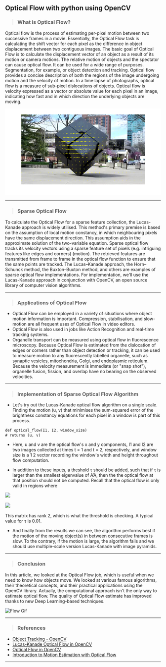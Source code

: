 ## **Optical Flow with python using OpenCV**

>### **What is Optical Flow?**

Optical flow is the process of estimating per-pixel motion between two successive frames in a movie. Essentially, the Optical Flow task is calculating the shift vector for each pixel as the difference in object displacement between two contiguous images. The basic goal of Optical Flow is to calculate the displacement vector of an object as a result of its motion or camera motions. The relative motion of objects and the spectator can cause optical flow. It can be used for a wide range of purposes. Segmentation, for example, or object detection and tracking. Optical flow provides a concise description of both the regions of the image undergoing motion and the velocity of motion. In a time lapse of photographs, optical flow is a measure of sub-pixel dislocations of objects. Optical flow is velocity expressed as a vector or absolute value for each pixel in an image, indicating how fast and in which direction the underlying objects are moving.

![Optical Flow](./assets/flow.png)

---

>### **Sparse Optical Flow**

To calculate the Optical Flow for a sparse feature collection, the Lucas-Kanade approach is widely utilised. This method's primary premise is based on the assumption of local motion constancy, in which neighbouring pixels have the same displacement direction. This assumption aids in the approximate solution of the two-variable equation. Sparse optical flow tracks its velocity vectors using a sparse feature set of pixels (e.g. intriguing features like edges and corners) (motion). The retrieved features are transmitted from frame to frame in the optical flow function to ensure that the same points are tracked. The Lucas–Kanade approach, the Horn–Schunck method, the Buxton–Buxton method, and others are examples of sparse optical flow implementations. For implementation, we'll use the Lucas-Kanade approach in conjunction with OpenCV, an open source library of computer vision algorithms.

---

>### **Applications of Optical Flow**

- Optical Flow can be employed in a variety of situations where object motion information is important. Compression, stabilisation, and slow-motion are all frequent uses of Optical Flow in video editors. 
- Optical Flow is also used in jobs like Action Recognition and real-time tracking systems.
- Organelle transport can be measured using optical flow in fluorescence microscopy. Because Optical Flow is estimated from the dislocation of edges or corners rather than object detection or tracking, it can be used to measure motion to any fluorescently labelled organelle, such as synaptic vesicles, mitochondria, Golgi, and endoplasmic reticulum. Because the velocity measurement is immediate (or "snap shot"), organelle fusion, fission, and overlap have no bearing on the observed velocities.

---

>### **Implementation of Sparse Optical Flow Algorithm**

- Let's try out the Lucas-Kanade optical flow algorithm on a single scale. Finding the motion (u, v) that minimises the sum-squared error of the brightness constancy equations for each pixel in a window is part of this process.

```
def optical_flow(I1, I2, window_size) 
# returns (u, v)
```

- Here, u and v are the optical flow's x and y components, I1 and I2 are two images collected at times t = 1 and t = 2, respectively, and window size is a 1 2 vector recording the window's width and height throughout flow computation.

- In addition to these inputs, a theshold τ should be added, such that if τ is larger than the smallest eigenvalue of A’A, then the the optical flow at that position should not be computed. Recall that the optical flow is only valid in regions where

![](https://wikimedia.org/api/rest_v1/media/math/render/svg/4dba1d119546e8fe15ad701c99d0e32595f9a6c8) 

![](https://wikimedia.org/api/rest_v1/media/math/render/svg/c0243b8dc5b55074c9a3a6c623970a60fbc13f86)

This matrix has rank 2, which is what the threshold is checking. A typical value for τ is 0.01.

- And finally from the results we can see, the algorithm performs best if the motion of the moving object(s) in between consecutive frames is slow. To the contrary, if the motion is large, the algorithm fails and we should use multiple-scale version Lucas-Kanade with image pyramids.

--- 

>### **Conclusion**

In this article, we looked at the Optical Flow job, which is useful when we need to know how objects move. We looked at various famous algorithms, their theoretical concepts, and their practical applications using the OpenCV library. Actually, the computational approach isn't the only way to estimate optical flow. The quality of Optical Flow estimate has improved thanks to new Deep Learning-based techniques.

![Flow Gif](./assets/flowgif.gif)

---

>### **References**

- [Object Tracking - OpenCV](https://docs.opencv.org/4.5.3/dc/d6b/group__video__track.html)
- [Lucas-Kanade Optical Flow in OpenCV](https://opencv24-python-tutorials.readthedocs.io/en/latest/py_tutorials/py_video/py_lucas_kanade/py_lucas_kanade.html)
- [Optical Flow in OpenCV](https://learnopencv.com/optical-flow-in-opencv/#what-is-optical-flow)
- [Introduction to Motion Estimation with Optical Flow](https://nanonets.com/blog/optical-flow/)

---